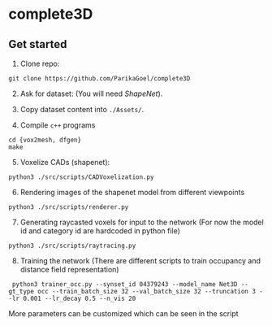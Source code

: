 # complete3D

## Get started

1. Clone repo:

```git clone https://github.com/ParikaGoel/complete3D```

2. Ask for dataset: (You will need *ShapeNet*). 

3. Copy dataset content into `./Assets/`.

4. Compile `c++` programs

```
cd {vox2mesh, dfgen}
make
```

5. Voxelize CADs (shapenet):

```python3 ./src/scripts/CADVoxelization.py```

6. Rendering images of the shapenet model from different viewpoints

``` python3 ./src/scripts/renderer.py ```

7. Generating raycasted voxels for input to the network
(For now the model id and category id are hardcoded in python file)

``` python3 ./src/scripts/raytracing.py ```

8. Training the network
(There are different scripts to train occupancy and distance field representation)

``` python3 trainer_occ.py --synset_id 04379243 --model_name Net3D --gt_type occ --train_batch_size 32 --val_batch_size 32 --truncation 3 --lr 0.001 --lr_decay 0.5 --n_vis 20```

More parameters can be customized which can be seen in the script
